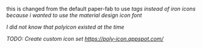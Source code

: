 this is changed from the default paper-fab to use
<i> tags instead of iron icons because i wanted to use the material design icon font

I did not know that polyicon existed at the time

TODO: Create custom icon set https://poly-icon.appspot.com/